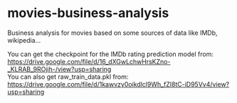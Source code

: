 # movies-business-analysis
Business analysis for movies based on some sources of data like IMDb, wikipedia...

You can get the checkpoint for the IMDb rating prediction model from:   
https://drive.google.com/file/d/16_dXGwLchwHrsKZno-_KLRAB_9ROjih-/view?usp=sharing   
You can also get raw_train_data.pkl from:   
https://drive.google.com/file/d/1kawvzy0oikdlcl9Wh_fZl8tC-iD95Vv4/view?usp=sharing
